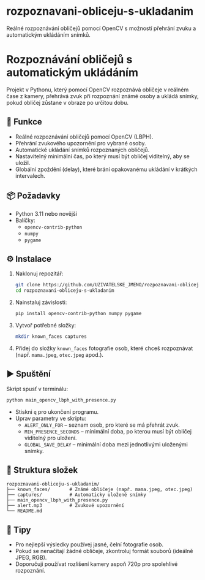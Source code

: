 # rozpoznavani-obliceju-s-ukladanim
Reálné rozpoznávání obličejů pomocí OpenCV s možností přehrání zvuku a automatickým ukládáním snímků.

# Rozpoznávání obličejů s automatickým ukládáním

Projekt v Pythonu, který pomocí OpenCV rozpoznává obličeje v reálném čase z kamery, přehrává zvuk při rozpoznání známé osoby a ukládá snímky, pokud obličej zůstane v obraze po určitou dobu.

## 🧠 Funkce
- Reálné rozpoznávání obličejů pomocí OpenCV (LBPH).
- Přehrání zvukového upozornění pro vybrané osoby.
- Automatické ukládání snímků rozpoznaných obličejů.
- Nastavitelný minimální čas, po který musí být obličej viditelný, aby se uložil.
- Globální zpoždění (delay), které brání opakovanému ukládání v krátkých intervalech.

## 📦 Požadavky
- Python 3.11 nebo novější  
- Balíčky:
  - `opencv-contrib-python`
  - `numpy`
  - `pygame`

## ⚙️ Instalace
1. Naklonuj repozitář:
   ```bash
   git clone https://github.com/UZIVATELSKE_JMENO/rozpoznavani-obliceju-s-ukladanim.git
   cd rozpoznavani-obliceju-s-ukladanim
   ```
2. Nainstaluj závislosti:
   ```bash
   pip install opencv-contrib-python numpy pygame
   ```
3. Vytvoř potřebné složky:
   ```bash
   mkdir known_faces captures
   ```
4. Přidej do složky `known_faces` fotografie osob, které chceš rozpoznávat (např. `mama.jpeg`, `otec.jpeg` apod.).

## ▶️ Spuštění
Skript spusť v terminálu:
```bash
python main_opencv_lbph_with_presence.py
```
- Stiskni `q` pro ukončení programu.
- Uprav parametry ve skriptu:
  - `ALERT_ONLY_FOR` – seznam osob, pro které se má přehrát zvuk.
  - `MIN_PRESENCE_SECONDS` – minimální doba, po kterou musí být obličej viditelný pro uložení.
  - `GLOBAL_SAVE_DELAY` – minimální doba mezi jednotlivými uloženými snímky.

## 📁 Struktura složek
```
rozpoznavani-obliceju-s-ukladanim/
├── known_faces/       # Známé obličeje (např. mama.jpeg, otec.jpeg)
├── captures/          # Automaticky uložené snímky
├── main_opencv_lbph_with_presence.py
├── alert.mp3          # Zvukové upozornění
└── README.md
```

## 🧩 Tipy
- Pro nejlepší výsledky používej jasné, čelní fotografie osob.
- Pokud se nenačítají žádné obličeje, zkontroluj formát souborů (ideálně JPEG, RGB).
- Doporučuji používat rozlišení kamery aspoň 720p pro spolehlivé rozpoznání.

